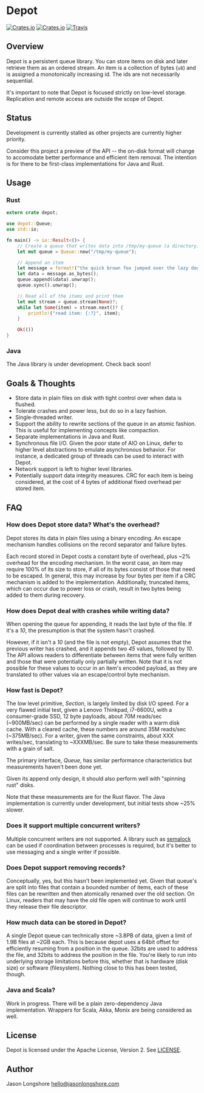 # Depot

[![Crates.io](https://img.shields.io/crates/v/depot.svg?style=flat-square)](https://crates.io/crates/depot)
[![Crates.io](https://img.shields.io/crates/d/depot.svg?style=flat-square)](https://crates.io/crates/depot)
[![Travis](https://img.shields.io/travis/longshorej/depot.svg?style=flat-square)](https://travis-ci.org/longshorej/depot)

## Overview

Depot is a persistent queue library. You can store items on disk and later retrieve them as an ordered stream. An item is a collection of bytes (`u8`) and is assigned a monotonically increasing id. The ids are not necessarily sequential.

It's important to note that Depot is focused strictly on low-level storage. Replication and remote access are outside the scope of Depot.

## Status

Development is currently stalled as other projects are currently higher priority.

Consider this project a preview of the API -- the on-disk format will change to accomodate better performance and efficient item removal. The intention is for there to be first-class implementations for Java and Rust.

## Usage

### Rust

```rust
extern crate depot;

use depot::Queue;
use std::io;

fn main() -> io::Result<()> {
    // Create a queue that writes data into /tmp/my-queue (a directory)
    let mut queue = Queue::new("/tmp/my-queue");

    // Append an item
    let message = format!("the quick brown fox jumped over the lazy dog");
    let data = message.as_bytes();
    queue.append(&data).unwrap();
    queue.sync().unwrap();

    // Read all of the items and print them
    let mut stream = queue.stream(None)?;
    while let Some(item) = stream.next()? {
        println!("read item: {:?}", item);
    }

    Ok(())
}
```

### Java

The Java library is under development. Check back soon!

## Goals & Thoughts

* Store data in plain files on disk with tight control over when data is flushed.
* Tolerate crashes and power less, but do so in a lazy fashion.
* Single-threaded writer.
* Support the ability to rewrite sections of the queue in an atomic fashion. This is useful for implementing concepts like compaction.
* Separate implementations in Java and Rust.
* Synchronous file I/O. Given the poor state of AIO on Linux, defer to higher level abstractions to emulate asynchronous behavior. For instance, a dedicated group of threads can be used to interact with Depot.
* Network support is left to higher level libraries.
* Potentially support data integrity measures. CRC for each item is being considered, at the cost of 4 bytes of additional fixed overhead per stored item.

## FAQ

### How does Depot store data? What's the overhead?

Depot stores its data in plain files using a binary encoding. An escape mechanism handles collisions on the record separator and failure bytes.

Each record stored in Depot costs a constant byte of overhead, plus ~2% overhead for the encoding mechanism. In the worst case, an item may require 100% of its size to store, if all of its bytes consist of those that need to be escaped. In general, this may increase by four bytes per item if a CRC mechanism is added to the implementation. Additionally, truncated items, which can occur due to power loss or crash, result in two bytes being added to them during recovery.

### How does Depot deal with crashes while writing data?

When opening the queue for appending, it reads the last byte of the file. If it's a *10*, the presumption is that the system hasn't crashed.

However, if it isn't a *10* (and the file is not empty), Depot assumes that the previous writer has crashed, and it appends two *45* values, followed by *10*. The API allows readers to differentiate between items that were fully written and those that were potentially only partially written. Note that it is not possible for these values to occur in an item's encoded payload, as they are translated to other values via an escape/control byte mechanism.

### How fast is Depot?

The low level primitive, *Section*, is largely limited by disk I/O speed. For a very flawed initial test, given a Lenovo Thinkpad, i7-6600U, with a consumer-grade SSD, 12 byte payloads, about 70M reads/sec (~900MB/sec) can be performed by a single reader with a warm disk cache. With a cleared cache, these numbers are around 35M reads/sec (~375MB/sec). For a writer, given the same constraints, about XXX writes/sec, translating to ~XXXMB/sec. Be sure to take these measurements with a grain of salt.

The primary interface, *Queue*, has similar performance characteristics but measurements haven't been done yet.

Given its append only design, it should also perform well with "spinning rust" disks.

Note that these measurements are for the Rust flavor. The Java implementation is currently under development, but initial tests show ~25% slower.

### Does it support multiple concurrent writers?

Multiple concurrent writers are not supported. A library such as [semalock](https://github.com/longshorej/semalock) can be used if coordination between processes is required, but it's better to use messaging and a single writer if possible.

### Does Depot support removing records?

Conceptually, yes, but this hasn't been implemented yet. Given that queue's are split into files that contain a bounded number of items, each of these files can be rewritten and then atomically renamed over the old section. On Linux, readers that may have the old file open will continue to work until they release their file descriptor.

### How much data can be stored in Depot?

A single Depot queue can technically store ~3.8PB of data, given a limit of 1.9B files at ~2GB each. This is because depot uses a 64bit offset for efficiently resuming from a position in the queue. 32bits are used to address the file, and 32bits to address the position in the file. You're likely to run into underlying storage limitations before this, whether that is hardware (disk size) or software (filesystem). Nothing close to this has been tested, though.

### Java and Scala?

Work in progress. There will be a plain zero-dependency Java implementation. Wrappers for Scala, Akka, Monix are being considered as well.

## License

Depot is licensed under the Apache License, Version 2. See [LICENSE](LICENSE).

## Author

Jason Longshore <hello@jasonlongshore.com>
